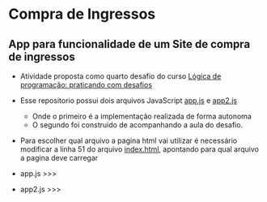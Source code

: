 # Compra de Ingressos

## App para funcionalidade de um Site de compra de ingressos 

- Atividade proposta como quarto desafio do curso [Lógica de programação: praticando com desafios](https://cursos.alura.com.br/course/logica-programacao-praticando-desafios)

- Esse repositorio possui dois arquivos JavaScript [app.js](https://github.com/mineirodev/CompraIngresso/blob/main/js/app.js) e [app2.js](https://github.com/mineirodev/CompraIngresso/blob/main/js/app2.js)
  - Onde o primeiro é a implementação realizada de forma autonoma
  - O segundo foi construido de acompanhando a aula do desafio. 

- Para escolher qual arquivo a pagina html vai utilizar é necessário modificar a linha 51 do arquivo [index.html](https://github.com/mineirodev/CompraIngresso/blob/main/index.html), apontando para qual arquivo a pagina deve carregar

- app.js >>> <script src="js/app.js"></script>
- app2.js >>> <script src="js/app2.js"></script>
